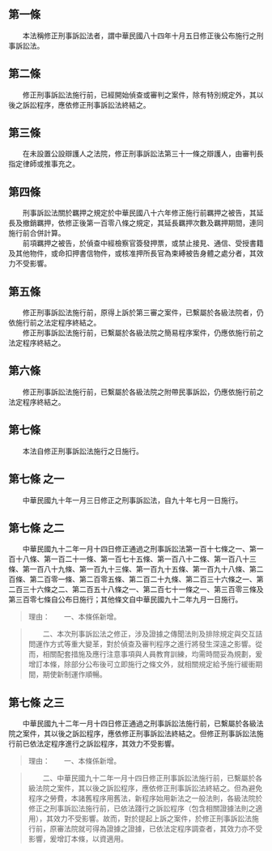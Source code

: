 第一條 
-------
　　本法稱修正刑事訴訟法者，謂中華民國八十四年十月五日修正後公布施行之刑事訴訟法。  


第二條 
-------
　　修正刑事訴訟法施行前，已經開始偵查或審判之案件，除有特別規定外，其以後之訴訟程序，應依修正刑事訴訟法終結之。  


第三條 
-------
　　在未設置公設辯護人之法院，修正刑事訴訟法第三十一條之辯護人，由審判長指定律師或推事充之。  


第四條 
-------
　　刑事訴訟法關於羈押之規定於中華民國八十六年修正施行前羈押之被告，其延長及撤銷羈押，依修正後第一百零八條之規定，其延長羈押次數及羈押期間，連同施行前合併計算。  
　　前項羈押之被告，於偵查中經檢察官簽發押票，或禁止接見、通信、受授書籍及其他物件，或命扣押書信物件，或核准押所長官為束縛被告身體之處分者，其效力不受影響。  


第五條 
-------
　　修正刑事訴訟法施行前，原得上訴於第三審之案件，已繫屬於各級法院者，仍依施行前之法定程序終結之。  
　　修正刑事訴訟法施行前，已繫屬於各級法院之簡易程序案件，仍應依施行前之法定程序終結之。  


第六條 
-------
　　修正刑事訴訟法施行前，已繫屬於各級法院之附帶民事訴訟，仍應依施行前之法定程序終結之。  


第七條 
-------
　　本法自修正刑事訴訟法施行之日施行。  


第七條 之一 
------------
　　中華民國九十年一月三日修正之刑事訴訟法，自九十年七月一日施行。  


第七條 之二 
------------
　　中華民國九十二年一月十四日修正通過之刑事訴訟法第一百十七條之一、第一百十八條、第一百二十一條、第一百七十五條、第一百八十二條、第一百八十三條、第一百八十九條、第一百九十三條、第一百九十五條、第一百九十八條、第二百條、第二百零一條、第二百零五條、第二百二十九條、第二百三十六條之一、第二百三十六條之二、第二百五十八條之一、第二百七十一條之一、第三百零三條及第三百零七條自公布日施行；其他條文自中華民國九十二年九月一日施行。  
> 理由：　　一、本條係新增。

> 　　二、本次刑事訴訟法之修正，涉及證據之傳聞法則及排除規定與交互詰問運作方式等重大變革，對於偵查及審判程序之進行將發生深遠之影響。從而，相關配套措施及應行注意事項與人員教育訓練，均需時間妥為規劃，爰增訂本條，除部分公布後可立即施行之條文外，就相關規定給予施行緩衝期間，期使新制運作順暢。



第七條 之三 
------------
　　中華民國九十二年一月十四日修正通過之刑事訴訟法施行前，已繫屬於各級法院之案件，其以後之訴訟程序，應依修正刑事訴訟法終結之。但修正刑事訴訟法施行前已依法定程序進行之訴訟程序，其效力不受影響。  
> 理由：　　一、本條係新增。

> 　　二、中華民國九十二年一月十四日修正刑事訴訟法施行前，已繫屬於各級法院之案件，其以後之訴訟程序，應依修正刑事訴訟法終結之。但為避免程序之勞費，本諸舊程序用舊法，新程序始用新法之一般法則，各級法院於修正之刑事訴訟法施行前，已依法踐行之訴訟程序（包含相關證據法則之適用），其效力不受影響。故而，對於提起上訴之案件，於修正刑事訴訟法施行前，原審法院就可得為證據之證據，已依法定程序調查者，其效力亦不受影響，爰增訂本條，以資適用。